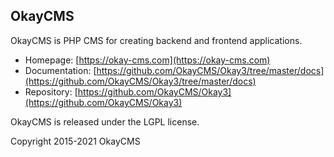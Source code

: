 OkayCMS
----------------------


OkayCMS is PHP CMS for creating backend and frontend applications.

 - Homepage:        [https://okay-cms.com](https://okay-cms.com)
 - Documentation:   [https://github.com/OkayCMS/Okay3/tree/master/docs](https://github.com/OkayCMS/Okay3/tree/master/docs)
 - Repository:      [https://github.com/OkayCMS/Okay3](https://github.com/OkayCMS/Okay3)

OkayCMS is released under the LGPL license.

Copyright 2015-2021 OkayCMS
